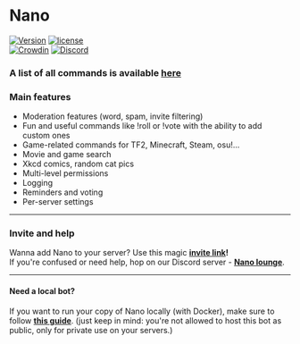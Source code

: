# Nano

[![Version](https://img.shields.io/badge/live%20version-3.8.2-green.svg)](https://defaltsimon.github.io/Nano/) [![license](https://img.shields.io/badge/license-CC%20BY--NC--SA%204.0-green.svg)](https://github.com/DefaltSimon/Nano/blob/master/LICENSE)  
[![Crowdin](https://d322cqt584bo4o.cloudfront.net/nano-discord-bot/localized.svg)](https://crowdin.com/project/nano-discord-bot) [![Discord](https://img.shields.io/discord/132905482271719424.svg?label=discord)](http://discord.nanobot.pw)  

  
### A list of all commands is available [here](http://nanobot.pw/commands.html)  
  
### Main features  
* Moderation features (word, spam, invite filtering)  
* Fun and useful commands like !roll or !vote with the ability to add custom ones  
* Game-related commands for TF2, Minecraft, Steam, osu!...  
* Movie and game search  
* Xkcd comics, random cat pics  
* Multi-level permissions  
* Logging  
* Reminders and voting
* Per-server settings  
  
---

### Invite and help  
  
Wanna add Nano to your server? Use this magic **[invite link](https://invite.nanobot.pw)!**  
If you're confused or need help, hop on our Discord server - **[Nano lounge](http://discord.nanobot.pw)**.  

----

#### Need a local bot?
If you want to run your copy of Nano locally (with Docker), make sure to follow **[this guide](https://nanobot.pw/blogs/docker_support.html)**. (just keep in mind: you're not allowed to host this bot as public, only for private use on your servers.)
